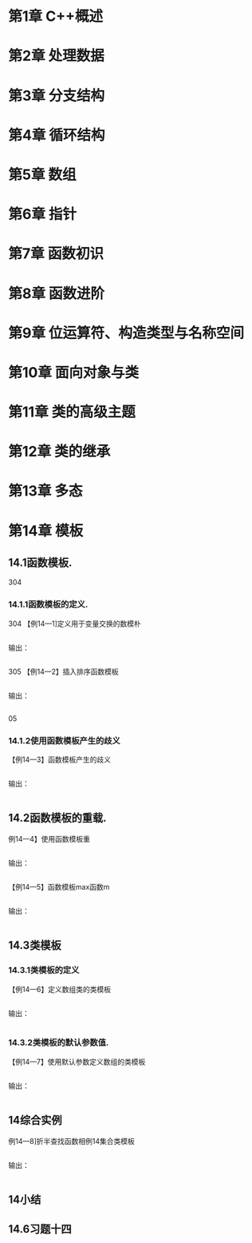 # 第1章  C++概述

# 第2章 处理数据

# 第3章 分支结构

# 第4章 循环结构

# 第5章 数组

# 第6章 指针

# 第7章 函数初识

# 第8章 函数进阶

# 第9章 位运算符、构造类型与名称空间

# 第10章 面向对象与类

# 第11章 类的高级主题

# 第12章 类的继承

# 第13章 多态

# 第14章 模板





## 14.1函数模板.

304

### 14.1.1函数模板的定义.

304
【例14—1]定义用于变量交换的数模朴

```c++

```

输出：

```

```

305
【例14—2】插入排序函数模板

```c++

```

输出：

```

```

05



### 14.1.2使用函数模板产生的歧义

【例14—3】函数模板产生的歧义

```c++

```

输出：

```

```

## 14.2函数模板的重载.

例14—4】使用函数模板重

```c++

```

输出：

```

```

【例14—5】函数模板max函数m

```c++

```

输出：

```

```

## 14.3类模板

### 14.3.1类模板的定义

【例14—6】定义数组类的类模板

```c++

```

输出：

```

```

### 14.3.2类模板的默认参数值.

【例14—7】使用默认参数定义数组的类模板

```c++

```

输出：

```

```

## 14综合实例

例14—8]折半查找函数相例14集合类模板

```c++

```

输出：

```

```

## 14小结

## 14.6习题十四



